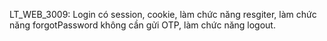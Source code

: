 LT_WEB_3009: Login có session, cookie, làm chức năng resgiter, làm chức năng forgotPassword không cần gửi OTP, làm chức năng logout.

